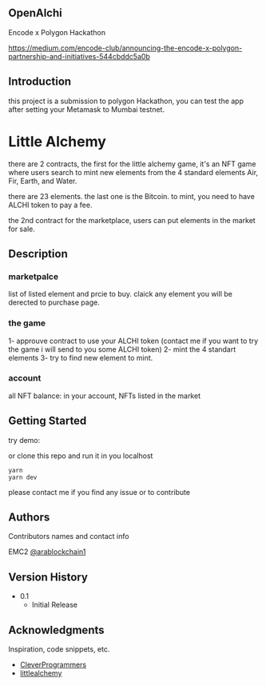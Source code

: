 
## OpenAlchi 

Encode x Polygon Hackathon 

https://medium.com/encode-club/announcing-the-encode-x-polygon-partnership-and-initiatives-544cbddc5a0b

## Introduction

this project is a submission to polygon Hackathon, you can test the app after setting your Metamask to Mumbai testnet. 

# Little Alchemy


there are 2 contracts, the first for the little alchemy game, it's an NFT game where users search to mint new elements
from the 4 standard elements Air, Fir, Earth, and Water.

there are 23 elements. the last one is the Bitcoin.
to mint, you need to have ALCHI token to pay a fee.

the 2nd contract for the marketplace, users can put elements in the market for sale. 

## Description

### marketpalce
list of listed element and prcie to buy. claick any element you will be derected to purchase page.

### the game
1- approuve contract to use your ALCHI token (contact me if you want to try the game i will send to you some ALCHI token)
2- mint the 4 standart elements
3- try to find new element to mint.

### account
all NFT balance: in your account, NFTs listed in the market

## Getting Started

try demo:

or clone this repo and run it in you localhost

```
yarn 
yarn dev
```

please contact me if you find any issue or to contribute 

## Authors

Contributors names and contact info

EMC2
[@arablockchain1](https://twitter.com/arablockchain1)

## Version History

* 0.1
    * Initial Release


## Acknowledgments

Inspiration, code snippets, etc.
* [CleverProgrammers](https://github.com/CleverProgrammers/opensea-blockchain-youtube)
* [littlealchemy](https://littlealchemy.com/)